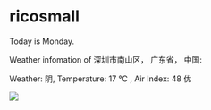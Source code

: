 # ricosmall

Today is Monday.

Weather infomation of 深圳市南山区， 广东省， 中国: 

Weather: 阴, Temperature: 17 ℃ , Air Index: 48 优

<img src="https://github-readme-stats.vercel.app/api?username=ricosmall&show_icons=true" />
